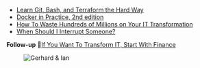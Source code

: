 - [Learn Git, Bash, and Terraform the Hard Way](https://leanpub.com/b/learngitbashandterraformthehardway)
- [Docker in Practice, 2nd edition](https://www.amazon.co.uk/Docker-Practice-Second-Ian-Miell-dp-1617294802)
- [How To Waste Hundreds of Millions on Your IT Transformation](https://zwischenzugs.com/2021/04/16/how-to-waste-hundreds-of-millions-on-your-it-transformation/)
- [When Should I Interrupt Someone?](https://zwischenzugs.com/2021/03/15/when-should-i-interrupt-someone/)

**Follow-up** 📖[If You Want To Transform IT, Start With Finance](https://zwischenzugs.com/2021/07/12/if-you-want-to-transform-it-start-with-finance/)

<figure class="richtext-figure richtext-figure--full">
  <img src="https://changelog-assets.s3.amazonaws.com/shipit/shipit-6--ian-miell.jpg" alt="Gerhard & Ian">
</figure>